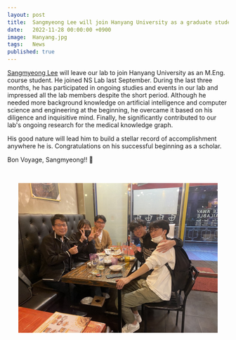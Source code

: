 ```yaml
---
layout: post
title:  Sangmyeong Lee will join Hanyang University as a graduate student
date:   2022-11-28 00:00:00 +0900
image:  Hanyang.jpg
tags:   News
published: true
---
```


[Sangmyeong Lee](https://nslab-cuk.github.io/member/sangmyeong) will leave our lab to join Hanyang University as an M.Eng. course student. He joined NS Lab last September. During the last three months, he has participated in ongoing studies and events in our lab and impressed all the lab members despite the short period. Although he needed more background knowledge on artificial intelligence and computer science and engineering at the beginning, he overcame it based on his diligence and inquisitive mind. Finally, he significantly contributed to our lab's ongoing research for the medical knowledge graph. 

His good nature will lead him to build a stellar record of accomplishment anywhere he is. Congratulations on his successful beginning as a scholar. 


Bon Voyage, Sangmyeong!! :tada:

<br>

<p align="center"><img src="/images/withSM.JPG" style="width : 90%; max-width: 90%"></p>


